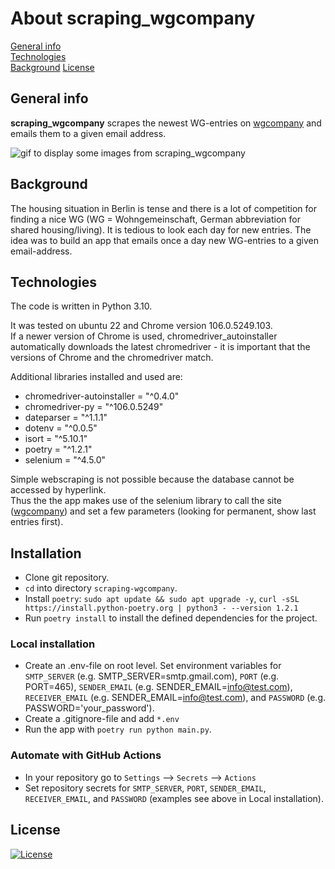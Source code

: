# About scraping_wgcompany
[General info](#general-info)  
[Technologies](#technologies)  
[Background](#background)
[License](#license)  


## General info
**scraping_wgcompany** scrapes the newest WG-entries on <a href="http://www.wgcompany.de/" target="_blank" 
rel="noopener noreferrer">wgcompany</a> and emails them to a given email address.

<img src="grail_upload.gif" alt="gif to display some images from scraping_wgcompany">


## Background
The housing situation in Berlin is tense and there is a lot of competition for finding a nice WG (WG = 
Wohngemeinschaft, German abbreviation for shared housing/living). It is tedious to look each day for new entries. 
The idea was to build an app that emails once a day new WG-entries to a given email-address.


## Technologies
The code is written in Python 3.10.  

It was tested on ubuntu 22 and Chrome version 106.0.5249.103.  
If a newer version of Chrome is used, chromedriver_autoinstaller automatically downloads the latest chromedriver - it is important that the versions of 
Chrome and the chromedriver match.  

Additional libraries installed and used are:  
* chromedriver-autoinstaller = "^0.4.0"
* chromedriver-py = "^106.0.5249"
* dateparser = "^1.1.1"
* dotenv = "^0.0.5"
* isort = "^5.10.1"
* poetry = "^1.2.1"
* selenium = "^4.5.0"

Simple webscraping is not possible because the database cannot be accessed by hyperlink.  
Thus the the app makes use of the selenium library to call the site
(<a href="http://www.wgcompany.de/cgi-bin/seite?st=1&mi=20&li=100" target="_blank" rel="noopener 
noreferrer">wgcompany</a>) and set a few parameters (looking for 
permanent, show last entries first).


## Installation
* Clone git repository.  
* `cd` into directory `scraping-wgcompany`.  
* Install `poetry`: `sudo apt update && sudo apt upgrade -y`, `curl -sSL https://install.python-poetry.org | python3 - --version 1.2.1`
* Run `poetry install` to install the defined dependencies for the project. 

### Local installation
* Create an .env-file on root level. Set environment variables for `SMTP_SERVER` (e.g. SMTP_SERVER=smtp.gmail.com), 
  `PORT` (e.g. PORT=465), `SENDER_EMAIL` (e.g. SENDER_EMAIL=info@test.com), `RECEIVER_EMAIL` (e.g. 
  SENDER_EMAIL=info@test.com), and `PASSWORD` (e.g. PASSWORD='your_password').
* Create a .gitignore-file and add `*.env`
* Run the app with `poetry run python main.py`.

### Automate with GitHub Actions
* In your repository go to `Settings` --> `Secrets` --> `Actions`
* Set repository secrets for `SMTP_SERVER`, `PORT`, `SENDER_EMAIL`, `RECEIVER_EMAIL`, and `PASSWORD` (examples see 
  above in Local installation).




## License
[![License](http://img.shields.io/:license-mit-blue.svg?style=flat-square)](http://badges.mit-license.org)

